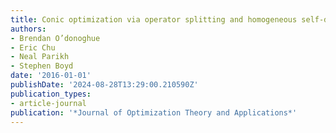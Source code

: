 ```yaml
---
title: Conic optimization via operator splitting and homogeneous self-dual embedding
authors:
- Brendan O’donoghue
- Eric Chu
- Neal Parikh
- Stephen Boyd
date: '2016-01-01'
publishDate: '2024-08-28T13:29:00.210590Z'
publication_types:
- article-journal
publication: '*Journal of Optimization Theory and Applications*'
---
```


